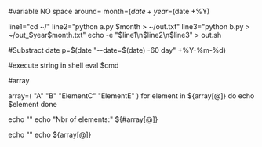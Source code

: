 #variable
NO space around=
month=$(date +%m)
year=$(date +%Y)

line1="cd ~/"
line2="python a.py $month > ~/out.txt"
line3="python b.py > ~/out_$year$month.txt"
echo -e "$line1\n$line2\n$line3" > out.sh

#Substract date
p=$(date "--date=$(date) -60 day" +%Y-%m-%d)

#execute string in shell
eval $cmd

#array

array=( "A" "B" "ElementC" "ElementE" )
for element in ${array[@]}
do
    echo $element
done

echo ""
echo "Nbr of elements:" ${#array[@]}

echo ""
echo ${array[@]}
